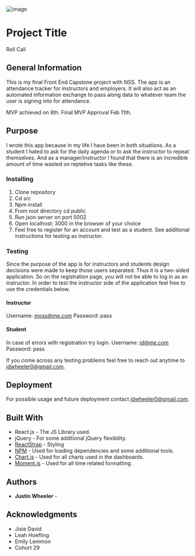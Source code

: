 ![image](https://user-images.githubusercontent.com/3199884/54216519-ccf7b300-44b7-11e9-983f-414622b76f27.png)


# Project Title

Roll Call

## General Information

This is my final Front End Capstone project with NSS. The app is an attendance tracker for instructors and employers. It will also act as an automated information exchange to pass along data to whatever team the user is signing into for attendance.

MVP achieved on 8th. Final MVP Approval Feb 11th.

## Purpose 

I wrote this app because in my life I have been in both situations. As a student I hated to ask for the daily agenda or to ask the instructor to repeat themselves. And as a manager/instructor I found that there is an incredible amount of time wasted on reptetive tasks like these.

### Installing

1. Clone repository
2. Cd src
3. Npm install
4. From root directory cd public
5. Run json server on port 5002
6. Open localhost: 3000 in the browser of your choice
7. Feel free to register for an account and test as a student. See additional instructions for testing as instructor.

### Testing

Since the purpose of the app is for instructors and students design decisions were made to keep those users separated. Thus it is a two-sided application. So on the registration page, you will not be able to log in as an instructor. In order to test the instructor side of the application feel free to use the credentials below.

#### Instructor
Username: moss@me.com
Password: pass

#### Student
In case of errors with registration try login.
Username: jd@me.com
Password: pass

If you come across any testing problems feel free to reach out anytime to jdwheeler0@gmail.com.

## Deployment

For possible usage and future deployment contact jdwheeler0@gmail.com.

## Built With

* React.js - The JS Library used.
* jQuery - For some additional jQuery flexibility.
* [ReactStrap](https://reactstrap.github.io/) - Styling
* [NPM](https://www.npmjs.com/) - Used for loading dependencies and some additional tools.
* [Chart.js](https://www.chartjs.org/) - Used for all charts used in the dashboards.
* [Moment.js](http://momentjs.com/) - Used for all time related formatting.

## Authors

* **Justin Wheeler** - 


## Acknowledgments

* Jisie David
* Leah Hoefling
* Emily Lemmon
* Cohort 29
